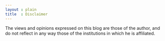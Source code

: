 ```yaml
---
layout : plain
title  : Disclaimer
---
```


The views and opinions expressed on this blog are those of the author, and do not reflect in any way those of the institutions in which he is affiliated.
